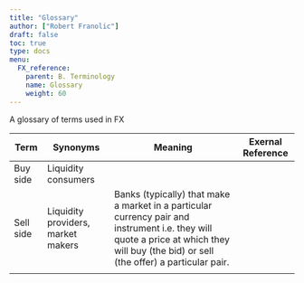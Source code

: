 ```yaml
---
title: "Glossary"
author: ["Robert Franolic"]
draft: false
toc: true
type: docs
menu:
  FX_reference:
    parent: B. Terminology
    name: Glossary
    weight: 60
---
```


A glossary of terms used in FX

| Term      | Synonyms                           | Meaning                                                                                                                                                                                 | Exernal Reference |
|-----------|------------------------------------|-----------------------------------------------------------------------------------------------------------------------------------------------------------------------------------------|-------------------|
| Buy side  | Liquidity consumers                |                                                                                                                                                                                         |                   |
| Sell side | Liquidity providers, market makers | Banks (typically) that make a market in a particular currency  pair and instrument i.e. they will quote a price at which they will buy (the bid) or sell (the offer) a particular pair. |                   |
|           |                                    |                                                                                                                                                                                         |                   |
